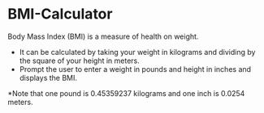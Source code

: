 # BMI-Calculator
Body Mass Index (BMI) is a measure of health on weight. 
* It can be calculated by taking your weight in kilograms and dividing by the square of your height in meters. 
* Prompt the user to enter a weight in pounds and height in inches and displays the BMI. 

*Note that one pound is 0.45359237 kilograms and one inch is 0.0254 meters.
